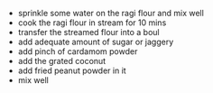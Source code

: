 * sprinkle some water on the ragi flour and mix well
* cook the ragi flour in stream for 10 mins
* transfer the streamed flour into a boul 
* add adequate amount of sugar or jaggery
* add pinch of cardamom powder
* add  the grated coconut 
* add fried peanut powder in it 
* mix well
